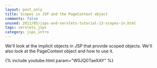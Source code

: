 ```yaml
---           
layout: post_only
title: Scopes in JSP and the PageContext object
comments: false
unused: 2011/05/jsps-and-servlets-tutorial-13-scopes-in.html
tags: servlets_jsps
category: jsps_intro
---
```


We'll look at the implicit objects in JSP that provide scoped objects. We'll also look at the PageContext object and how to use it.

{% include youtube.html param="W0JQ0TaeXAY" %}